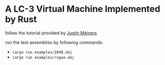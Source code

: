 # A LC-3 Virtual Machine Implemented by Rust

follow the tutorial provided by [Justin Meiners](https://www.jmeiners.com/lc3-vm/)

run the test assemblies by following commands:

- `cargo run examples/2048.obj`
- `cargo run examples/rogue.obj`